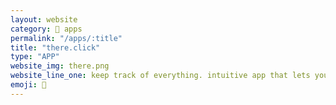 ```yaml
---
layout: website
category: 🏬 apps
permalink: "/apps/:title"
title: "there.click"
type: "APP"
website_img: there.png
website_line_one: keep track of everything. intuitive app that lets you say what you want to organize, then it breaks everything down into steps you can automate and share with your friends. iOS proof of concept and web prototype built in 2020.
emoji: 🐲
---
```


